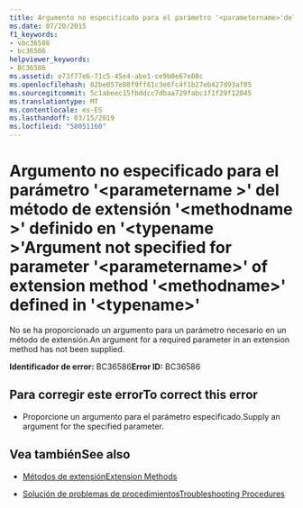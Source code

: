 ```yaml
---
title: Argumento no especificado para el parámetro '<parametername>'del método de extensión'<methodname>'definido en'<typename>'
ms.date: 07/20/2015
f1_keywords:
- vbc36586
- bc36586
helpviewer_keywords:
- BC36586
ms.assetid: e73f77e6-71c5-45e4-abe1-ce9b0e67e08c
ms.openlocfilehash: 82be057e88f9ff61c3e6fc4f1b27eb427d93af05
ms.sourcegitcommit: 5c1abeec15fbddcc7dbaa729fabc1f1f29f12045
ms.translationtype: MT
ms.contentlocale: es-ES
ms.lasthandoff: 03/15/2019
ms.locfileid: "58051160"
---
```

# <a name="argument-not-specified-for-parameter-parametername-of-extension-method-methodname-defined-in-typename"></a><span data-ttu-id="a28bd-102">Argumento no especificado para el parámetro '\<parametername >' del método de extensión '\<methodname >' definido en '\<typename >'</span><span class="sxs-lookup"><span data-stu-id="a28bd-102">Argument not specified for parameter '\<parametername>' of extension method '\<methodname>' defined in '\<typename>'</span></span>
<span data-ttu-id="a28bd-103">No se ha proporcionado un argumento para un parámetro necesario en un método de extensión.</span><span class="sxs-lookup"><span data-stu-id="a28bd-103">An argument for a required parameter in an extension method has not been supplied.</span></span>  
  
 <span data-ttu-id="a28bd-104">**Identificador de error:** BC36586</span><span class="sxs-lookup"><span data-stu-id="a28bd-104">**Error ID:** BC36586</span></span>  
  
## <a name="to-correct-this-error"></a><span data-ttu-id="a28bd-105">Para corregir este error</span><span class="sxs-lookup"><span data-stu-id="a28bd-105">To correct this error</span></span>  
  
-   <span data-ttu-id="a28bd-106">Proporcione un argumento para el parámetro especificado.</span><span class="sxs-lookup"><span data-stu-id="a28bd-106">Supply an argument for the specified parameter.</span></span>  
  
## <a name="see-also"></a><span data-ttu-id="a28bd-107">Vea también</span><span class="sxs-lookup"><span data-stu-id="a28bd-107">See also</span></span>

- [<span data-ttu-id="a28bd-108">Métodos de extensión</span><span class="sxs-lookup"><span data-stu-id="a28bd-108">Extension Methods</span></span>](../../visual-basic/programming-guide/language-features/procedures/extension-methods.md)

- [<span data-ttu-id="a28bd-109">Solución de problemas de procedimientos</span><span class="sxs-lookup"><span data-stu-id="a28bd-109">Troubleshooting Procedures</span></span>](../../visual-basic/programming-guide/language-features/procedures/troubleshooting-procedures.md)
